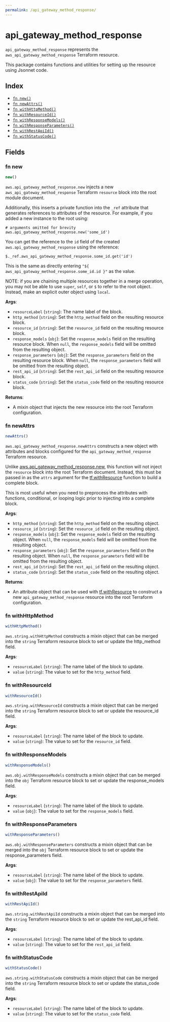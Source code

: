 ```yaml
---
permalink: /api_gateway_method_response/
---
```


# api_gateway_method_response

`api_gateway_method_response` represents the `aws_api_gateway_method_response` Terraform resource.



This package contains functions and utilities for setting up the resource using Jsonnet code.


## Index

* [`fn new()`](#fn-new)
* [`fn newAttrs()`](#fn-newattrs)
* [`fn withHttpMethod()`](#fn-withhttpmethod)
* [`fn withResourceId()`](#fn-withresourceid)
* [`fn withResponseModels()`](#fn-withresponsemodels)
* [`fn withResponseParameters()`](#fn-withresponseparameters)
* [`fn withRestApiId()`](#fn-withrestapiid)
* [`fn withStatusCode()`](#fn-withstatuscode)

## Fields

### fn new

```ts
new()
```


`aws.api_gateway_method_response.new` injects a new `aws_api_gateway_method_response` Terraform `resource`
block into the root module document.

Additionally, this inserts a private function into the `_ref` attribute that generates references to attributes of the
resource. For example, if you added a new instance to the root using:

    # arguments omitted for brevity
    aws.api_gateway_method_response.new('some_id')

You can get the reference to the `id` field of the created `aws.api_gateway_method_response` using the reference:

    $._ref.aws_api_gateway_method_response.some_id.get('id')

This is the same as directly entering `"${ aws_api_gateway_method_response.some_id.id }"` as the value.

NOTE: if you are chaining multiple resources together in a merge operation, you may not be able to use `super`, `self`,
or `$` to refer to the root object. Instead, make an explicit outer object using `local`.

**Args**:
  - `resourceLabel` (`string`): The name label of the block.
  - `http_method` (`string`): Set the `http_method` field on the resulting resource block.
  - `resource_id` (`string`): Set the `resource_id` field on the resulting resource block.
  - `response_models` (`obj`): Set the `response_models` field on the resulting resource block. When `null`, the `response_models` field will be omitted from the resulting object.
  - `response_parameters` (`obj`): Set the `response_parameters` field on the resulting resource block. When `null`, the `response_parameters` field will be omitted from the resulting object.
  - `rest_api_id` (`string`): Set the `rest_api_id` field on the resulting resource block.
  - `status_code` (`string`): Set the `status_code` field on the resulting resource block.

**Returns**:
- A mixin object that injects the new resource into the root Terraform configuration.


### fn newAttrs

```ts
newAttrs()
```


`aws.api_gateway_method_response.newAttrs` constructs a new object with attributes and blocks configured for the `api_gateway_method_response`
Terraform resource.

Unlike [aws.api_gateway_method_response.new](#fn-new), this function will not inject the `resource`
block into the root Terraform document. Instead, this must be passed in as the `attrs` argument for the
[tf.withResource](https://github.com/tf-libsonnet/core/tree/main/docs#fn-withresource) function to build a complete block.

This is most useful when you need to preprocess the attributes with functions, conditional, or looping logic prior to
injecting into a complete block.

**Args**:
  - `http_method` (`string`): Set the `http_method` field on the resulting object.
  - `resource_id` (`string`): Set the `resource_id` field on the resulting object.
  - `response_models` (`obj`): Set the `response_models` field on the resulting object. When `null`, the `response_models` field will be omitted from the resulting object.
  - `response_parameters` (`obj`): Set the `response_parameters` field on the resulting object. When `null`, the `response_parameters` field will be omitted from the resulting object.
  - `rest_api_id` (`string`): Set the `rest_api_id` field on the resulting object.
  - `status_code` (`string`): Set the `status_code` field on the resulting object.

**Returns**:
  - An attribute object that can be used with [tf.withResource](https://github.com/tf-libsonnet/core/tree/main/docs#fn-withresource) to construct a new `api_gateway_method_response` resource into the root Terraform configuration.


### fn withHttpMethod

```ts
withHttpMethod()
```

`aws.string.withHttpMethod` constructs a mixin object that can be merged into the `string`
Terraform resource block to set or update the http_method field.



**Args**:
  - `resourceLabel` (`string`): The name label of the block to update.
  - `value` (`string`): The value to set for the `http_method` field.


### fn withResourceId

```ts
withResourceId()
```

`aws.string.withResourceId` constructs a mixin object that can be merged into the `string`
Terraform resource block to set or update the resource_id field.



**Args**:
  - `resourceLabel` (`string`): The name label of the block to update.
  - `value` (`string`): The value to set for the `resource_id` field.


### fn withResponseModels

```ts
withResponseModels()
```

`aws.obj.withResponseModels` constructs a mixin object that can be merged into the `obj`
Terraform resource block to set or update the response_models field.



**Args**:
  - `resourceLabel` (`string`): The name label of the block to update.
  - `value` (`obj`): The value to set for the `response_models` field.


### fn withResponseParameters

```ts
withResponseParameters()
```

`aws.obj.withResponseParameters` constructs a mixin object that can be merged into the `obj`
Terraform resource block to set or update the response_parameters field.



**Args**:
  - `resourceLabel` (`string`): The name label of the block to update.
  - `value` (`obj`): The value to set for the `response_parameters` field.


### fn withRestApiId

```ts
withRestApiId()
```

`aws.string.withRestApiId` constructs a mixin object that can be merged into the `string`
Terraform resource block to set or update the rest_api_id field.



**Args**:
  - `resourceLabel` (`string`): The name label of the block to update.
  - `value` (`string`): The value to set for the `rest_api_id` field.


### fn withStatusCode

```ts
withStatusCode()
```

`aws.string.withStatusCode` constructs a mixin object that can be merged into the `string`
Terraform resource block to set or update the status_code field.



**Args**:
  - `resourceLabel` (`string`): The name label of the block to update.
  - `value` (`string`): The value to set for the `status_code` field.

